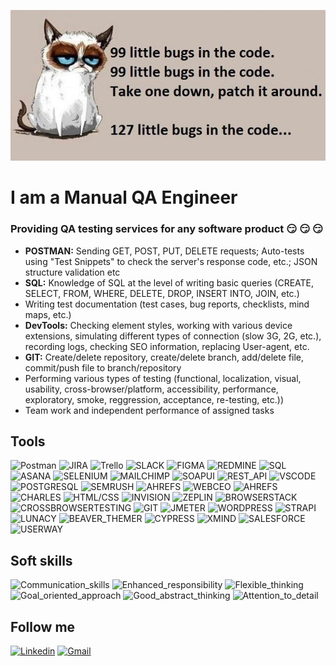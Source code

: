 [![Header](https://raw.githubusercontent.com/mdemkovska/mdemkovska/main/assets/117248395_3423085661081361_1288797937875851550_n.jpg)](https://www.youtube.com/watch?v=1yELlB39TvY)  

# I am a Manual QA Engineer
### Providing QA testing services for any software product  :smirk: :smirk: :smirk: 
- **POSTMAN:** Sending GET, POST, PUT, DELETE requests; Auto-tests using "Test Snippets" to check the server's response code, etc.; JSON structure validation etc
- **SQL:** Knowledge of SQL at the level of writing basic queries (CREATE, SELECT, FROM, WHERE, DELETE, DROP, INSERT INTO, JOIN, etc.) 
- Writing test documentation (test cases, bug reports, checklists, mind maps, etc.)
- **DevTools:** Checking element styles, working with various device extensions, simulating different types of connection (slow 3G, 2G, etc.), recording logs, checking SEO information, replacing User-agent, etc.
- **GIT:** Create/delete repository, create/delete branch, add/delete file, commit/push file to branch/repository
- Performing various types of testing (functional, localization, visual, usability, cross-browser/platform, accessibility, performance, exploratory, smoke, reggression, acceptance, re-testing, etc.))
- Team work and independent performance of assigned tasks

## Tools 
![Postman](https://img.shields.io/badge/-POSTMAN-757575?style=for-the-badge&logo=postman&logoColor=84c0d8)
![JIRA](https://img.shields.io/badge/-JIRA-84c0d8?style=for-the-badge&logo=jira&logoColor=757575)
![Trello](https://img.shields.io/badge/-TRELLO-757575?style=for-the-badge&logo=trello&logoColor=84c0d8)
![SLACK](https://img.shields.io/badge/-SLACK-84c0d8?style=for-the-badge&logo=slack&logoColor=757575)
![FIGMA](https://img.shields.io/badge/-FIGMA-757575?style=for-the-badge&logo=figma&logoColor=84c0d8)
![REDMINE](https://img.shields.io/badge/-REDMINE-84c0d8?style=for-the-badge&logo=redmine&logoColor=757575)
![SQL](https://img.shields.io/badge/-SQL-757575?style=for-the-badge&logo=mysql&logoColor=84c0d8)
![ASANA](https://img.shields.io/badge/-ASANA-84c0d8?style=for-the-badge&logo=asana&logoColor=757575)
![SELENIUM](https://img.shields.io/badge/-SELENIUM-757575?style=for-the-badge&logo=selenium&logoColor=84c0d8)
![MAILCHIMP](https://img.shields.io/badge/-MAILCHIMP-84c0d8?style=for-the-badge&logo=mailchimp&logoColor=757575)
![SOAPUI](https://img.shields.io/badge/-SOAP_UI-757575?style=for-the-badge&logo=SOAP_UI&logoColor=84c0d8)
![REST_API](https://img.shields.io/badge/-REST_API-84c0d8?style=for-the-badge&logo=rest&logoColor=757575)
![VSCODE](https://img.shields.io/badge/-VISUAL_STUDIO-757575?style=for-the-badge&logo=visualstudio&logoColor=84c0d8)
![POSTGRESQL](https://img.shields.io/badge/-POSTGRESQL-84c0d8?style=for-the-badge&logo=postgresql&logoColor=757575)
![SEMRUSH](https://img.shields.io/badge/-SEMRUSH-757575?style=for-the-badge&logo=semrush&logoColor=84c0d8)
![AHREFS](https://img.shields.io/badge/-AHREFS-84c0d8?style=for-the-badge&logo=ahrefs&logoColor=757575)
![WEBCEO](https://img.shields.io/badge/-WebCEO-757575?style=for-the-badge&logo=webceo&logoColor=84c0d8)
![AHREFS](https://img.shields.io/badge/-SCREAMINGFROG-84c0d8?style=for-the-badge&logo=screamingfrog&logoColor=757575)
![CHARLES](https://img.shields.io/badge/-CHARLES-757575?style=for-the-badge&logo=charles&logoColor=84c0d8)
![HTML/CSS](https://img.shields.io/badge/-HTML/CSS-84c0d8?style=for-the-badge&logo=html/css&logoColor=757575)
![INVISION](https://img.shields.io/badge/-INVISION-757575?style=for-the-badge&logo=invision&logoColor=84c0d8)
![ZEPLIN](https://img.shields.io/badge/-ZEPLIN-84c0d8?style=for-the-badge&logo=zeplin&logoColor=757575)
![BROWSERSTACK](https://img.shields.io/badge/-BROWSERSTACK-757575?style=for-the-badge&logo=browserstack&logoColor=84c0d8)
![CROSSBROWSERTESTING](https://img.shields.io/badge/-CROSSBROWSERTESTING-84c0d8?style=for-the-badge&logo=crossbrowsertesting&logoColor=757575)
![GIT](https://img.shields.io/badge/-GIT-757575?style=for-the-badge&logo=git&logoColor=84c0d8)
![JMETER](https://img.shields.io/badge/-JMETER-84c0d8?style=for-the-badge&logo=jmeter&logoColor=757575)
![WORDPRESS](https://img.shields.io/badge/-WORDPRESS-757575?style=for-the-badge&logo=wordpress&logoColor=84c0d8)
![STRAPI](https://img.shields.io/badge/-STRAPI-84c0d8?style=for-the-badge&logo=strapi&logoColor=757575)
![LUNACY](https://img.shields.io/badge/-LUNACY-757575?style=for-the-badge&logo=lunacy&logoColor=84c0d8)
![BEAVER_THEMER](https://img.shields.io/badge/-BEAVER_THEMER_LAYOUT-84c0d8?style=for-the-badge&logo=beaver_themer&logoColor=757575)
![CYPRESS](https://img.shields.io/badge/-CYPRESS-757575?style=for-the-badge&logo=cypress&logoColor=84c0d8)
![XMIND](https://img.shields.io/badge/-XMIND-84c0d8?style=for-the-badge&logo=xmind&logoColor=757575)
![SALESFORCE](https://img.shields.io/badge/-SALESFORCE-757575?style=for-the-badge&logo=salesforce&logoColor=84c0d8)
![USERWAY](https://img.shields.io/badge/-USERWAY-84c0d8?style=for-the-badge&logo=userway&logoColor=757575)

## Soft skills
![Communication_skills](https://img.shields.io/badge/-Communication_skills-84c0d8?style=for-the-badge&logo=communication_skills&logoColor=757575)
![Enhanced_responsibility](https://img.shields.io/badge/-Enhanced_responsibility-84c0d8?style=for-the-badge&logo=enhanced_responsibility&logoColor=757575)
![Flexible_thinking](https://img.shields.io/badge/-flexible_thinking-84c0d8?style=for-the-badge&logo=flexible_thinking&logoColor=757575)
![Goal_oriented_approach](https://img.shields.io/badge/-goal--oriented_approach-84c0d8?style=for-the-badge&logo=goal-oriented_approach&logoColor=757575)
![Good_abstract_thinking](https://img.shields.io/badge/-good_abstract_thinking-84c0d8?style=for-the-badge&logo=good_abstract_thinking&logoColor=757575)
![Attention_to_detail](https://img.shields.io/badge/-attention_to_detail-84c0d8?style=for-the-badge&logo=attention_to_details&logoColor=757575)

## Follow me 
[![Linkedin](https://img.shields.io/badge/-LINKEDIN-757575?style=for-the-badge&logo=linkedin&logoColor=84c0d8)](https://www.linkedin.com/in/maryana-demkovska/)
[![Gmail](https://img.shields.io/badge/-GMAIL-757575?style=for-the-badge&logo=gmail&logoColor=84c0d8)](maryanademkovska@gmail.com)

